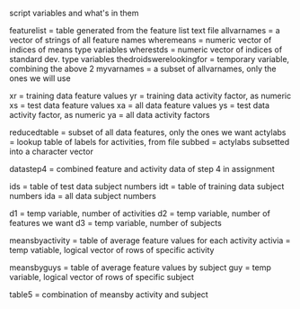script variables and what's in them

featurelist = table generated from the feature list text file
allvarnames = a vector of strings of all feature names wheremeans =
numeric vector of indices of means type variables wherestds = numeric
vector of indices of standard dev. type variables
thedroidswerelookingfor = temporary variable, combining the above 2
myvarnames = a subset of allvarnames, only the ones we will use

xr = training data feature values yr = training data activity factor, as
numeric xs = test data feature values xa = all data feature values ys =
test data activity factor, as numeric ya = all data activity factors

reducedtable = subset of all data features, only the ones we want
actylabs = lookup table of labels for activities, from file subbed =
actylabs subsetted into a character vector

datastep4 = combined feature and activity data of step 4 in assignment

ids = table of test data subject numbers idt = table of training data
subject numbers ida = all data subject numbers

d1 = temp variable, number of activities d2 = temp variable, number of
features we want d3 = temp variable, number of subjects

meansbyactivity = table of average feature values for each activity
activia = temp vatiable, logical vector of rows of specific activity

meansbyguys = table of average feature values by subject guy = temp
variable, logical vector of rows of specific subject

table5 = combination of meansby activity and subject
